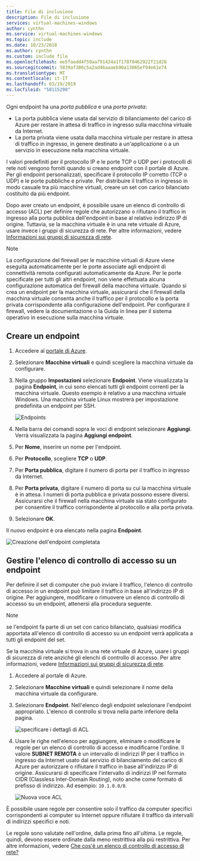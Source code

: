 ```yaml
---
title: File di inclusione
description: File di inclusione
services: virtual-machines-windows
author: cynthn
ms.service: virtual-machines-windows
ms.topic: include
ms.date: 10/23/2018
ms.author: cynthn
ms.custom: include file
ms.openlocfilehash: ee5faedd4f59aa791424a1f178f0462922f21d28
ms.sourcegitcommit: 5839af386c5a2ad46aaaeb90a13065ef94e61e74
ms.translationtype: MT
ms.contentlocale: it-IT
ms.lasthandoff: 03/19/2019
ms.locfileid: "58115290"
---
```

Ogni endpoint ha una *porta pubblica* e una *porta privata*:

* La porta pubblica viene usata dal servizio di bilanciamento del carico di Azure per restare in attesa di traffico in ingresso sulla macchina virtuale da Internet.
* La porta privata viene usata dalla macchina virtuale per restare in attesa di traffico in ingresso, in genere destinato a un'applicazione o a un servizio in esecuzione nella macchina virtuale.

I valori predefiniti per il protocollo IP e le porte TCP o UDP per i protocolli di rete noti vengono forniti quando si creano endpoint con il portale di Azure. Per gli endpoint personalizzati, specificare il protocollo IP corretto (TCP o UDP) e le porte pubbliche e private. Per distribuire il traffico in ingresso in modo casuale tra più macchine virtuali, creare un set con carico bilanciato costituito da più endpoint.

Dopo aver creato un endpoint, è possibile usare un elenco di controllo di accesso (ACL) per definire regole che autorizzano o rifiutano il traffico in ingresso alla porta pubblica dell'endpoint in base al relativo indirizzo IP di origine. Tuttavia, se la macchina virtuale è in una rete virtuale di Azure, usare invece i gruppi di sicurezza di rete. Per altre informazioni, vedere [Informazioni sui gruppi di sicurezza di rete](../articles/virtual-network/security-overview.md).

> [!NOTE]
> La configurazione del firewall per le macchine virtuali di Azure viene eseguita automaticamente per le porte associate agli endpoint di connettività remota configurati automaticamente da Azure. Per le porte specificate per tutti gli altri endpoint, non viene effettuata alcuna configurazione automatica del firewall della macchina virtuale. Quando si crea un endpoint per la macchina virtuale, assicurarsi che il firewall della macchina virtuale consenta anche il traffico per il protocollo e la porta privata corrispondente alla configurazione dell'endpoint. Per configurare il firewall, vedere la documentazione o la Guida in linea per il sistema operativo in esecuzione sulla macchina virtuale.
>
>

## <a name="create-an-endpoint"></a>Creare un endpoint
1. Accedere al [portale di Azure](https://portal.azure.com).

2. Selezionare **Macchine virtuali** e quindi scegliere la macchina virtuale da configurare.

3. Nella gruppo **Impostazioni** selezionare **Endpoint**. Viene visualizzata la pagina **Endpoint**, in cui sono elencati tutti gli endpoint correnti per la macchina virtuale. Questo esempio è relativo a una macchina virtuale Windows. Una macchina virtuale Linux mostrerà per impostazione predefinita un endpoint per SSH.

   <!-- ![Endpoints](./media/virtual-machines-common-classic-setup-endpoints/endpointswindows.png) -->
   ![Endpoints](./media/virtual-machines-common-classic-setup-endpoints/endpointsblade.png)


4. Nella barra dei comandi sopra le voci di endpoint selezionare **Aggiungi**. Verrà visualizzata la pagina **Aggiungi endpoint**.

5. Per **Nome**, inserire un nome per l'endpoint.

6. Per **Protocollo**, scegliere **TCP** o **UDP**.

7. Per **Porta pubblica**, digitare il numero di porta per il traffico in ingresso da Internet. 

8. Per **Porta privata**, digitare il numero di porta su cui la macchina virtuale è in attesa. I numeri di porta pubblica e privata possono essere diversi. Assicurarsi che il firewall nella macchina virtuale sia stato configurato per consentire il traffico corrispondente al protocollo e alla porta privata.

9. Selezionare **OK**.

Il nuovo endpoint è ora elencato nella pagina **Endpoint**.

![Creazione dell'endpoint completata](./media/virtual-machines-common-classic-setup-endpoints/endpointcreated.png)

## <a name="manage-the-acl-on-an-endpoint"></a>Gestire l'elenco di controllo di accesso su un endpoint
Per definire il set di computer che può inviare il traffico, l'elenco di controllo di accesso in un endpoint può limitare il traffico in base all'indirizzo IP di origine. Per aggiungere, modificare o rimuovere un elenco di controllo di accesso su un endpoint, attenersi alla procedura seguente.

> [!NOTE]
> se l'endpoint fa parte di un set con carico bilanciato, qualsiasi modifica apportata all'elenco di controllo di accesso su un endpoint verrà applicata a tutti gli endpoint del set.
>
>

Se la macchina virtuale si trova in una rete virtuale di Azure, usare i gruppi di sicurezza di rete anziché gli elenchi di controllo di accesso. Per altre informazioni, vedere [Informazioni sui gruppi di sicurezza di rete](../articles/virtual-network/security-overview.md).

1. Accedere al portale di Azure.

2. Selezionare **Macchine virtuali** e quindi selezionare il nome della macchina virtuale da configurare.

3. Selezionare **Endpoint**. Nell'elenco degli endpoint selezionare l'endpoint appropriato. L'elenco di controllo si trova nella parte inferiore della pagina.

   ![specificare i dettagli di ACL](./media/virtual-machines-common-classic-setup-endpoints/aclpreentry.png)

4. Usare le righe nell'elenco per aggiungere, eliminare o modificare le regole per un elenco di controllo di accesso e modificarne l'ordine. Il valore **SUBNET REMOTA** è un intervallo di indirizzi IP per il traffico in ingresso da Internet usato dal servizio di bilanciamento del carico di Azure per autorizzare o rifiutare il traffico in base all'indirizzo IP di origine. Assicurarsi di specificare l'intervallo di indirizzi IP nel formato CIDR (Classless Inter-Domain Routing), noto anche come formato di prefisso di indirizzo. Ad esempio: `10.1.0.0/8`.

   ![Nuova voce ACL](./media/virtual-machines-common-classic-setup-endpoints/newaclentry.png)


È possibile usare regole per consentire solo il traffico da computer specifici corrispondenti ai computer su Internet oppure rifiutare il traffico da intervalli di indirizzi specifici e noti.

Le regole sono valutate nell'ordine, dalla prima fino all'ultima. Le regole, quindi, devono essere ordinate dalla meno restrittiva alla più restrittiva. Per altre informazioni, vedere [Che cos'è un elenco di controllo di accesso di rete?](../articles/virtual-network/virtual-networks-acl.md)
